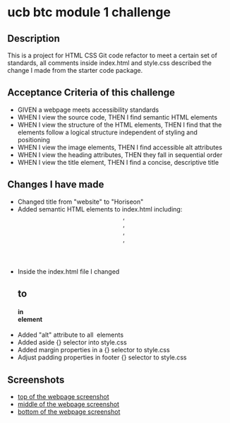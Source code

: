 # ucb btc module 1 challenge

## Description

This is a project for HTML CSS Git code refactor to meet a certain set of standards, all comments inside index.html and style.css described the change I made from the starter code package.  


## Acceptance Criteria of this challenge

- GIVEN a webpage meets accessibility standards
- WHEN I view the source code, THEN I find semantic HTML elements
- WHEN I view the structure of the HTML elements, THEN I find that the elements follow a logical structure independent of styling and positioning
- WHEN I view the image elements, THEN I find accessible alt attributes
- WHEN I view the heading attributes, THEN they fall in sequential order
- WHEN I view the title element, THEN I find a concise, descriptive title


## Changes I have made

- Changed title from "website" to "Horiseon"
- Added semantic HTML elements to index.html including: <header>, <nav>, <section>, <aside>, <footer>
- Inside the index.html file I changed <h2> to <h4> in <footer> element
- Added "alt" attribute to all <img> elements
- Added aside {} selector into style.css
- Added margin properties in a {} selector to style.css
- Adjust padding properties in footer {} selector to style.css



## Screenshots

- [top of the webpage screenshot](assets/images/top.png)
- [middle of the webpage screenshot](assets/images/middle.png)
- [bottom of the webpage screenshot](assets/images/bottom.png)
